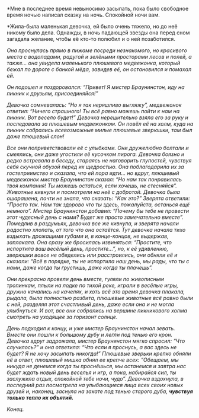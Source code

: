*Мне в последнее время невыносимо засыпать, пока было свободное время ночью написал сказку на ночь. Спокойной ночи вам.

*Жила-была маленькая девочка, ей было очень тяжело, но до неё никому было дела.
Однажды, в ночь падающей звезды она перед сном загадала желание, чтобы её кто-то полюбил и о ней позаботился.

*Она проснулась прямо в пижаме посреди незнакомого, но красивого места с водопадами, радугой и зелёными просторами лесов и полей, а также… она увидела маленького плюшевого медвежонка, который бежал по дороге с банкой мёда, завидев её, он остановился и помахал ей.*

*Он подошел и поздоровался: “Привет! Я мистер Браунинстон, иду на пикник к друзьям, присоединяйся!”*

*Девочка сомневалась: “Но я так неряшливо выгляжу”, медвежонок ответил: “Ничего страшного! Ты всё равно можешь пойти к нам на пикник. Вот весело будет!”
Девочка нерешительно взяла его за руку и последовала за плюшевым медвежонком. Он повёл её на холм, куда на пикник собрались всевозможные милые плюшевые зверюшки, там был даже плюшевый слон!*

*Все они поприветствовали её с улыбками. Они дружелюбно болтали и смеялись, они даже угостили её кусочком пирога. Девочка боязно и редко встревала в беседу, стараясь не наговорить глупостей, чувствуя себя скучной обузой перед их щедростью. Она поблагодарила их за гостеприимство и сказала, что ей пора идти… но вдруг, плюшевый медвежонок мистер Браунинстон сказал: “Но нам так понравилась твоя компания! Ты можешь остаться, если хочешь, не стесняйся”. Животные кивнули и посмотрели на неё с добротой. Девочка была ошарашена, почти не знала, что сказать: “Как это?” Зверята ответили: “Просто так. Нам так здорово что ты здесь, пожалуйста, останься ещё немного”. Мистер Браунинстон добавил: “Почему бы тебе не провести этот чудесный день с нами? Будет же просто замечательно вместе”. Помедлив в раздумьях, девочка все же кивнула, и зверята начали радостно хлопать, от того что она остаётся. Тут девочка начала тихо вздыхать дрожащими губами и, в конце-концов, не выдержав, заплакала. Она сразу же бросилась извиняться: “Простите, что испортила ваш весёлый день, простите...”, но, к её удивлению, зверюшки вовсе не обиделись или расстроились, они обняли её и сказали: “Всё в порядке, ты не испортила наш день, мы рады, что ты с нами, даже когда ты грустишь, даже когда ты плачешь”.*

*Они прекрасно провели день вместе, гуляли по живописным тропинкам, плыли на лодке по тихой реке, играли в весёлые игры, дружно качались на качелях, и хоть всё это время девочка плакала, рыдала, была полностью разбита, плюшевые животные всё равно были с ней, разделяя этот счастливый день, даже если она и не могла улыбнуться. И вот, все они собрались на вершине пикникового холма смотреть на уходящее за горизонт солнце.*

*День подходил к концу, и уже мистер Браунинстон начал зевать. Вместе они пошли к большому дубу и легли под тенью его крон. 
Девочка вдруг задрожала, мистер Браунинстон мягко спросил: “Что случилось?” и она ответила: “Что если я проснусь, а вас здесь не будет? Я не хочу засыпать никогда!”
Плюшевые зверьки крепко обняли её в ответ, плюшевый мишка обнял ее крепче всех: “Обещаем, мы никуда не денемся когда ты проснёшься, мы останемся и завтра нас будет ждать новый день веселья и игр, а пока, набирайся сил, ты заслужила отдых, спокойной тебе ночи, чудо”. Девочка вздохнула, в последний раз посмотрела на улыбающиеся лица всех своих новых друзей и, наконец, заснула на закате под тенью старого дуба, **чувствуя только тепло их объятий.***

*Конец.*